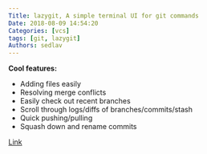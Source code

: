 ```yaml
---
Title: lazygit, A simple terminal UI for git commands
Date: 2018-08-09 14:54:20
Categories: [vcs]
tags: [git, lazygit]
Authors: sedlav
---
```


**Cool features:**
- Adding files easily
- Resolving merge conflicts
- Easily check out recent branches
- Scroll through logs/diffs of branches/commits/stash
- Quick pushing/pulling
- Squash down and rename commits

[Link](https://github.com/jesseduffield/lazygit)
